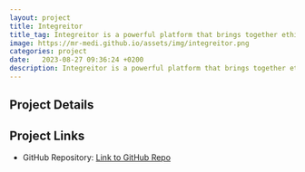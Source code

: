 ```yaml
---
layout: project
title: Integreitor
title_tag: Integreitor is a powerful platform that brings together ethical hackers and bug bounty hunters in their quest to discover vulnerabilities and enhance program security. Our integrated API allows you to interact with various platforms and automate your security tasks. Join the Integreitor community and take your ethical hacking skills to the next level. - Medi
image: https://mr-medi.github.io/assets/img/integreitor.png
categories: project
date:   2023-08-27 09:36:24 +0200
description: Integreitor is a powerful platform that brings together ethical hackers and bug bounty hunters in their quest to discover vulnerabilities and enhance program security. Our integrated API allows you to interact with various platforms and automate your security tasks. Join the Integreitor community and take your ethical hacking skills to the next level.
---
```

## Project Details



## Project Links

- GitHub Repository: [Link to GitHub Repo](https://github.com/mr-medi/integreitor)

